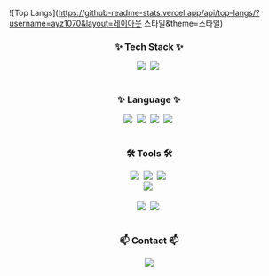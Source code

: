 ![Top Langs](https://github-readme-stats.vercel.app/api/top-langs/?username=ayz1070&layout=레이아웃 스타일&theme=스타일)



<h3 align="center">✨ Tech Stack ✨</h3>
<div align="center">
  <img src="https://img.shields.io/badge/flutter-44D2F2?style=for-the-badge&logo=flutter&logoColor=white" />&nbsp
  <img src="https://img.shields.io/badge/android-3DDC84?style=for-the-badge&logo=android&logoColor=white" />&nbsp
</div>



<br>

<h3 align="center">✨ Language ✨</h3>


<div align="center">
  <img src="https://img.shields.io/badge/java-F22233?style=for-the-badge&logo=openjdk&logoColor=white" />&nbsp
  <img src="https://img.shields.io/badge/python-4480A6?style=for-the-badge&logo=python&logoColor=white" />&nbsp
  <img src="https://img.shields.io/badge/dart-44D2F2?style=for-the-badge&logo=dart&logoColor=white" />&nbsp
  <img src="https://img.shields.io/badge/kotlin-8A26A6.svg?style=for-the-badge&logo=kotlin&logoColor=white" />&nbsp
</div>



<br>

<h3 align="center">🛠 Tools 🛠</h3>
<div align="center">
  <img src="https://img.shields.io/badge/git-F05033.svg?style=for-the-badge&logo=git&logoColor=white" />&nbsp
  <img src="https://img.shields.io/badge/github-181717.svg?style=for-the-badge&logo=github&logoColor=white" />&nbsp
  <img src="https://img.shields.io/badge/Notion-F3F3F3.svg?style=for-the-badge&logo=notion&logoColor=white" />&nbsp
</div>

<div align="center">
  <img src="https://img.shields.io/badge/figma-F24E1E.svg?style=for-the-badge&logo=figma&logoColor=white" />&nbsp
</div>

<br>

<div align="center">
  <img src="https://img.shields.io/badge/androidstudio-2C2C32.svg?style=for-the-badge&logo=androidstudio&logoColor=white" />&nbsp
  <img src="https://img.shields.io/badge/intellij-2C2C32.svg?style=for-the-badge&logo=intellij&logoColor=white" />&nbsp
<!--   <img src="https://img.shields.io/badge/Colab-2C2C32.svg?style=for-the-badge&logo=googlecolab&logoColor=F9AB00" />&nbsp -->
</div>

<br>

<h3 align="center">📫 Contact 📫</h3>
<div align="center">
  <a href="https://developer-comingsoon.tistory.com/">
    <img src="https://img.shields.io/badge/Tistory-1EBC8F?style=for-the-badge&logo=tistory&logoColor=white" />
  </a>
</div>
